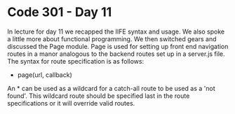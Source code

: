# Code 301 - Day 11

In lecture for day 11 we recapped the IIFE syntax and usage.  We also spoke a little more about functional programming.  We then switched gears and discussed the Page module.  Page is used for setting up front end navigation routes in a manor analogous to the backend routes set up in a server.js file.  The syntax for route specification is as follows:
  * page(url, callback)

An * can be used as a wildcard for a catch-all route to be used as a 'not found'.  This wildcard route should be specified last in the route specifications or it will override valid routes.
  
